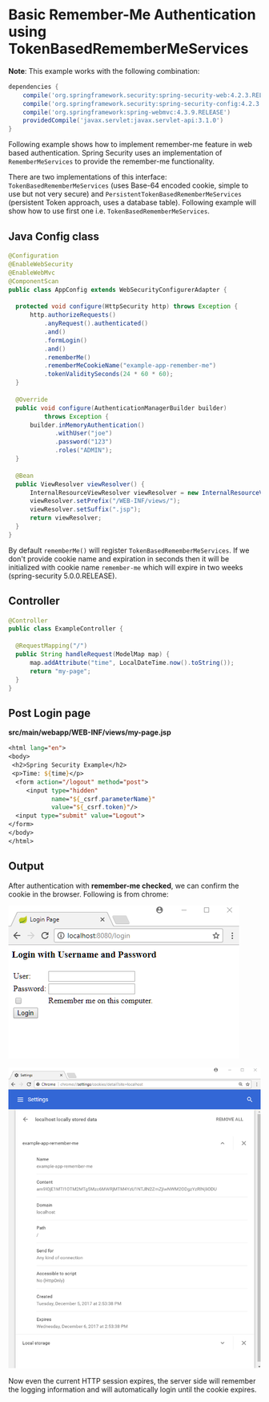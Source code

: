 # Basic Remember-Me Authentication using TokenBasedRememberMeServices

**Note**: This example works with the following combination:

```gradle
dependencies {
	compile('org.springframework.security:spring-security-web:4.2.3.RELEASE')
	compile('org.springframework.security:spring-security-config:4.2.3.RELEASE')
	compile('org.springframework:spring-webmvc:4.3.9.RELEASE')
	providedCompile('javax.servlet:javax.servlet-api:3.1.0')
}
```

Following example shows how to implement remember-me feature in web based authentication. Spring Security uses an implementation of `RememberMeServices` to provide the remember-me functionality.

There are two implementations of this interface: `TokenBasedRememberMeServices` (uses Base-64 encoded cookie, simple to use but not very secure) and `PersistentTokenBasedRememberMeServices` (persistent Token approach, uses a database table). Following example will show how to use first one i.e. `TokenBasedRememberMeServices`.

## Java Config class

```java
@Configuration
@EnableWebSecurity
@EnableWebMvc
@ComponentScan
public class AppConfig extends WebSecurityConfigurerAdapter {

  protected void configure(HttpSecurity http) throws Exception {
      http.authorizeRequests()
          .anyRequest().authenticated()
          .and()
          .formLogin()
          .and()
          .rememberMe()
          .rememberMeCookieName("example-app-remember-me")
          .tokenValiditySeconds(24 * 60 * 60);
  }

  @Override
  public void configure(AuthenticationManagerBuilder builder)
          throws Exception {
      builder.inMemoryAuthentication()
             .withUser("joe")
             .password("123")
             .roles("ADMIN");
  }

  @Bean
  public ViewResolver viewResolver() {
      InternalResourceViewResolver viewResolver = new InternalResourceViewResolver();
      viewResolver.setPrefix("/WEB-INF/views/");
      viewResolver.setSuffix(".jsp");
      return viewResolver;
  }
}
```

By default `rememberMe()` will register `TokenBasedRememberMeServices`. If we don't provide cookie name and expiration in seconds then it will be initialized with cookie name `remember-me` which will expire in two weeks (spring-security 5.0.0.RELEASE).

## Controller

```java
@Controller
public class ExampleController {

  @RequestMapping("/")
  public String handleRequest(ModelMap map) {
      map.addAttribute("time", LocalDateTime.now().toString());
      return "my-page";
  }
}
```

## Post Login page

**src/main/webapp/WEB-INF/views/my-page.jsp**

```jsp
<html lang="en">
<body>
 <h2>Spring Security Example</h2>
 <p>Time: ${time}</p>
  <form action="/logout" method="post">
     <input type="hidden"
            name="${_csrf.parameterName}"
            value="${_csrf.token}"/>
  <input type="submit" value="Logout">
</form>
</body>
</html>
```

## Output

After authentication with **remember-me checked**, we can confirm the cookie in the browser. Following is from chrome:

![module](images/output.png)

![module](images/output2.png)

Now even the current HTTP session expires, the server side will remember the logging information and will automatically login until the cookie expires.